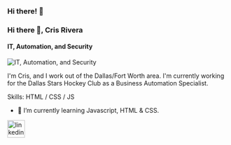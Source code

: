 ### Hi there! 👋

### Hi there 👋, Cris Rivera
#### IT, Automation, and Security
![IT, Automation, and Security](https://arturssmirnovs.github.io/github-profile-readme-generator/images/banner.png)

I'm Cris, and I work out of the Dallas/Fort Worth area. I'm currently working for the Dallas Stars Hockey Club as a Business Automation Specialist. 

Skills: HTML / CSS / JS 

- 🌱 I’m currently learning Javascript, HTML & CSS.  


[<img src='https://cdn.jsdelivr.net/npm/simple-icons@3.0.1/icons/linkedin.svg' alt='linkedin' height='40'>](https://www.linkedin.com/in/linkedin.com/in/cristianrivera9/)  




